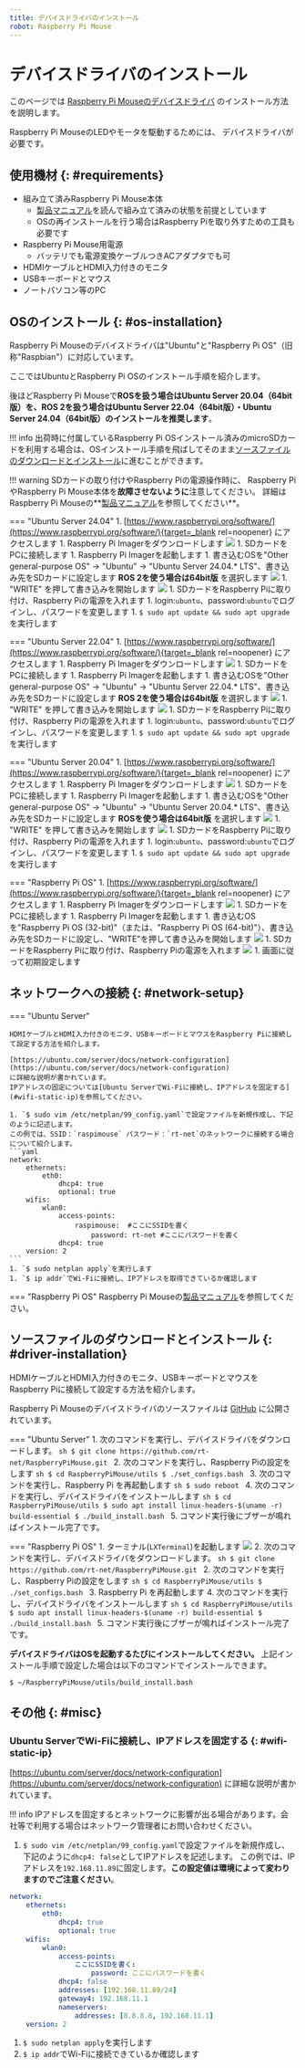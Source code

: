 ```yaml
---
title: デバイスドライバのインストール
robot: Raspberry Pi Mouse
---
```


# デバイスドライバのインストール

このページでは
[Raspberry Pi Mouseのデバイスドライバ](https://github.com/rt-net/RaspberryPiMouse)
のインストール方法を説明します。

Raspberry Pi MouseのLEDやモータを駆動するためには、
デバイスドライバが必要です。

## 使用機材 {: #requirements}


* 組み立て済みRaspberry Pi Mouse本体
    * [製品マニュアル](https://rt-net.jp/products/raspberrypimousev3/#downloads)を読んで組み立て済みの状態を前提としています
    * OSの再インストールを行う場合はRaspberry Piを取り外すための工具も必要です
* Raspberry Pi Mouse用電源
    * バッテリでも電源変換ケーブルつきACアダプタでも可
* HDMIケーブルとHDMI入力付きのモニタ
* USBキーボードとマウス
* ノートパソコン等のPC


## OSのインストール {: #os-installation}

Raspberry Pi Mouseのデバイスドライバは"Ubuntu"と"Raspberry Pi OS"（旧称"Raspbian"）に対応しています。

ここではUbuntuとRaspberry Pi OSのインストール手順を紹介します。

後ほどRaspberry Pi Mouseで**ROSを扱う場合はUbuntu Server 20.04（64bit版）を、ROS 2を扱う場合はUbuntu Server 22.04（64bit版）・Ubuntu Server 24.04（64bit版）のインストールを推奨します**。

!!! info
    出荷時に付属しているRaspberry Pi OSインストール済みのmicroSDカードを利用する場合は、OSインストール手順を飛ばしてそのまま[ソースファイルのダウンロードとインストール](#driver-installation)に進むことができます。

!!! warning
    SDカードの取り付けやRaspberry Piの電源操作時に、
    Raspberry PiやRaspberry Pi Mouse本体を**故障させないように**注意してください。
    詳細はRaspberry Pi Mouseの**[製品マニュアル](https://rt-net.jp/products/raspberrypimousev3/#downloads)を参照してください**。

=== "Ubuntu Server 24.04"
    1. [https://www.raspberrypi.org/software/](https://www.raspberrypi.org/software/){target=_blank rel=noopener} にアクセスします
    1. Raspberry Pi Imagerをダウンロードします
    ![](../../img/raspimouse/driver/download_raspberry_pi_imager.png)
    1. SDカードをPCに接続します
    1. Raspberry Pi Imagerを起動します
    1. 書き込むOSを"Other general-purpose OS" -> "Ubuntu" -> "Ubuntu Server 24.04.* LTS"、書き込み先をSDカードに設定します __ROS 2を使う場合は64bit版__ を選択します
    ![](../../img/raspimouse/driver/pi_imager_settings_ubuntu_24_64bit.png)
    1. "WRITE" を押して書き込みを開始します
    ![](../../img/raspimouse/driver/pi_imager_settings_ubuntu_24.png)
    1. SDカードをRaspberry Piに取り付け、Raspberry Piの電源を入れます
    1. login:`ubuntu`、password:`ubuntu`でログインし、パスワードを変更します
    1. `$ sudo apt update && sudo apt upgrade`を実行します

=== "Ubuntu Server 22.04"
    1. [https://www.raspberrypi.org/software/](https://www.raspberrypi.org/software/){target=_blank rel=noopener} にアクセスします
    1. Raspberry Pi Imagerをダウンロードします
    ![](../../img/raspimouse/driver/download_raspberry_pi_imager.png)
    1. SDカードをPCに接続します
    1. Raspberry Pi Imagerを起動します
    1. 書き込むOSを"Other general-purpose OS" -> "Ubuntu" -> "Ubuntu Server 22.04.* LTS"、書き込み先をSDカードに設定します __ROS 2を使う場合は64bit版__ を選択します
    ![](../../img/raspimouse/driver/pi_imager_settings_ubuntu_22_64bit.png)
    1. "WRITE" を押して書き込みを開始します
    ![](../../img/raspimouse/driver/pi_imager_settings_ubuntu_22.png)
    1. SDカードをRaspberry Piに取り付け、Raspberry Piの電源を入れます
    1. login:`ubuntu`、password:`ubuntu`でログインし、パスワードを変更します
    1. `$ sudo apt update && sudo apt upgrade`を実行します

=== "Ubuntu Server 20.04"
    1. [https://www.raspberrypi.org/software/](https://www.raspberrypi.org/software/){target=_blank rel=noopener} にアクセスします
    1. Raspberry Pi Imagerをダウンロードします
    ![](../../img/raspimouse/driver/download_raspberry_pi_imager.png)
    1. SDカードをPCに接続します
    1. Raspberry Pi Imagerを起動します
    1. 書き込むOSを"Other general-purpose OS" -> "Ubuntu" -> "Ubuntu Server 20.04.* LTS"、書き込み先をSDカードに設定します __ROSを使う場合は64bit版__ を選択します
    ![](../../img/raspimouse/driver/pi_imager_settings_ubuntu_64bit.png)
    1. "WRITE" を押して書き込みを開始します
    ![](../../img/raspimouse/driver/pi_imager_settings_ubuntu.png)
    1. SDカードをRaspberry Piに取り付け、Raspberry Piの電源を入れます
    1. login:`ubuntu`、password:`ubuntu`でログインし、パスワードを変更します
    1. `$ sudo apt update && sudo apt upgrade`を実行します


=== "Raspberry Pi OS"
    1. [https://www.raspberrypi.org/software/](https://www.raspberrypi.org/software/){target=_blank rel=noopener} にアクセスします
    1. Raspberry Pi Imagerをダウンロードします
    ![](../../img/raspimouse/driver/download_raspberry_pi_imager.png)
    1. SDカードをPCに接続します
    1. Raspberry Pi Imagerを起動します
    1. 書き込むOSを"Raspberry Pi OS (32-bit)"（または、"Raspberry Pi OS (64-bit)"）、書き込み先をSDカードに設定し、"WRITE"を押して書き込みを開始します
    ![](../../img/raspimouse/driver/pi_imager_settings.png)
    1. SDカードをRaspberry Piに取り付け、Raspberry Piの電源を入れます
    ![](../../img/raspimouse/driver/raspi_os_settings.png)
    1. 画面に従って初期設定します

## ネットワークへの接続 {: #network-setup}

=== "Ubuntu Server"

    HDMIケーブルとHDMI入力付きのモニタ、USBキーボードとマウスをRaspberry Piに接続して設定する方法を紹介します。

    [https://ubuntu.com/server/docs/network-configuration](https://ubuntu.com/server/docs/network-configuration)
    に詳細な説明が書かれています。
    IPアドレスの固定については[Ubuntu ServerでWi-Fiに接続し、IPアドレスを固定する](#wifi-static-ip)を参照してください。

    1. `$ sudo vim /etc/netplan/99_config.yaml`で設定ファイルを新規作成し、下記のように記述します。
    この例では、SSID：`raspimouse` パスワード：`rt-net`のネットワークに接続する場合について紹介します。
    ```yaml
    network:
        ethernets:
            eth0:
                dhcp4: true
                optional: true
        wifis:
            wlan0:
                access-points:
                    raspimouse:  #ここにSSIDを書く
                        password: rt-net #ここにパスワードを書く
                dhcp4: true
        version: 2
    ```
    1. `$ sudo netplan apply`を実行します
    1. `$ ip addr`でWi-Fiに接続し、IPアドレスを取得できているか確認します

=== "Raspberry Pi OS"
    Raspberry Pi Mouseの[製品マニュアル](https://rt-net.jp/products/raspberrypimousev3/#downloads)を参照してください。

## ソースファイルのダウンロードとインストール {: #driver-installation}

HDMIケーブルとHDMI入力付きのモニタ、USBキーボードとマウスをRaspberry Piに接続して設定する方法を紹介します。

Raspberry Pi Mouseのデバイスドライバのソースファイルは
[GitHub](https://github.com/rt-net/RaspberryPiMouse)
に公開されています。

=== "Ubuntu Server"
    1. 次のコマンドを実行し、デバイスドライバをダウンロードします。
    ```sh
    $ git clone https://github.com/rt-net/RaspberryPiMouse.git
    ```
    2. 次のコマンドを実行し、Raspberry Piの設定をします
    ```sh
    $ cd RaspberryPiMouse/utils
    $ ./set_configs.bash
    ```
    3. 次のコマンドを実行し、Raspberry Pi を再起動します
    ```sh
    $ sudo reboot
    ```
    4. 次のコマンドを実行し、デバイスドライバをインストールします
    ```sh
    $ cd RaspberryPiMouse/utils
    $ sudo apt install linux-headers-$(uname -r) build-essential
    $ ./build_install.bash
    ```
    5. コマンド実行後にブザーが鳴ればインストール完了です。


=== "Raspberry Pi OS"
    1. ターミナル(`LXTerminal`)を起動します
    ![](../../img/raspimouse/driver/open_terminal.png)
    2. 次のコマンドを実行し、デバイスドライバをダウンロードします。
    ```sh
    $ git clone https://github.com/rt-net/RaspberryPiMouse.git
    ```
    2. 次のコマンドを実行し、Raspberry Piの設定をします
    ```sh
    $ cd RaspberryPiMouse/utils
    $ ./set_configs.bash
    ```
    3. Raspberry Pi を再起動します
    4. 次のコマンドを実行し、デバイスドライバをインストールします
    ```sh
    $ cd RaspberryPiMouse/utils
    $ sudo apt install linux-headers-$(uname -r) build-essential
    $ ./build_install.bash
    ```
    5. コマンド実行後にブザーが鳴ればインストール完了です。

**デバイスドライバはOSを起動するたびにインストールしてください。** 上記インストール手順で設定した場合は以下のコマンドでインストールできます。

```
$ ~/RaspberryPiMouse/utils/build_install.bash
```


## その他 {: #misc}

### Ubuntu ServerでWi-Fiに接続し、IPアドレスを固定する {: #wifi-static-ip}

[https://ubuntu.com/server/docs/network-configuration](https://ubuntu.com/server/docs/network-configuration)
に詳細な説明が書かれています。

!!! info
    IPアドレスを固定するとネットワークに影響が出る場合があります。会社等で利用する場合はネットワーク管理者にお問い合わせください。

1. `$ sudo vim /etc/netplan/99_config.yaml`で設定ファイルを新規作成し、下記のように`dhcp4: false`としてIPアドレスを記述します。
この例では、IPアドレスを`192.168.11.89`に固定します。__この設定値は環境によって変わりますのでご注意ください__。
```yaml
network:
    ethernets:
        eth0:
            dhcp4: true
            optional: true
    wifis:
        wlan0:
            access-points:
                ここにSSIDを書く:
                    password: ここにパスワードを書く
            dhcp4: false
            addresses: [192.168.11.89/24]
            gateway4: 192.168.11.1
            nameservers:
                addresses: [8.8.8.8, 192.168.11.1]
    version: 2
```
1. `$ sudo netplan apply`を実行します
1. `$ ip addr`でWi-Fiに接続できているか確認します
